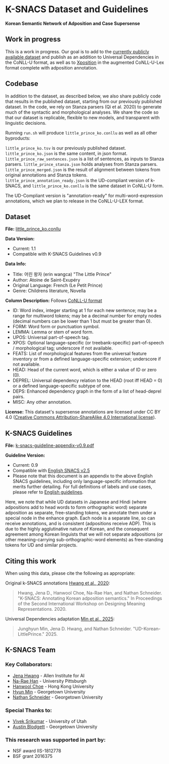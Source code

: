 # K-SNACS Dataset and Guidelines
**Korean Semantic Network of Adposition and Case Supersense**

## Work in progress
This is a work in progress. Our goal is to add to the
[currently publicly available dataset](https://github.com/jenahwang/k-snacs)
and publish as an addition to Universal Dependencies in the CoNLL-U format, 
as well as to [Xposition](http://flat.nert.georgetown.edu/) in the augmented CoNLL-U-Lex
format complete with adposition annotation.

## Codebase
In addition to the dataset, as described below, we also share publicly code that results in the published dataset,
starting from our previously published dataset. 
In the code, we rely on Stanza parsers (Qi et al. 2020) to generate much of the syntactic and morphological analyses.
We share the code so that our dataset is replicable, flexible to new models, and transparent with linguistic decisions.

Running `run.sh` will produce `little_prince_ko.conllu` as well as all other byproducts:

`little_prince_ko.tsv` is our previously published dataset.
`little_prince_ko.json` is the same content, in json format.
`little_prince_raw_sentences.json` is a list of sentences, as inputs to Stanza parsers.
`little_prince_stanza.json` holds analyses from Stanza parsers.
`little_prince_merged.json` is the result of alignment between tokens from original annotations and Stanza tokens.
`little_prince_annotation_ready.json` is the UD-compliant version of k-SNACS, and
`little_prince_ko.conllu` is the same dataset in CoNLL-U form.

The UD-Compliant version is "annotation-ready" for multi-word-expression annotations, which we plan to release in
the CoNLL-U-LEX format.



## Dataset
**File:** [little_prince_ko.conllu](./little_prince_ko.conllu)

**Data Version:**  
* Current: 1.1
* Compatible with K-SNACS Guidelines v0.9

**Data Info:** 
* Title: 어린 왕자 (erin wangca) "The Little Prince"
* Author: Atoine de Saint-Exupéry 
* Original Language: French (Le Petit Prince)
* Genre: Childrens literature, Novella

**Column Description:**
Follows [CoNLL-U format](https://universaldependencies.org/format.html)
* ID: Word index, integer starting at 1 for each new sentence; may be a range for multiword tokens; may be a decimal number for empty nodes (decimal numbers can be lower than 1 but must be greater than 0).
* FORM: Word form or punctuation symbol.
* LEMMA: Lemma or stem of word form.
* UPOS: Universal part-of-speech tag.
* XPOS: Optional language-specific (or treebank-specific) part-of-speech / morphological tag; underscore if not available.
* FEATS: List of morphological features from the universal feature inventory or from a defined language-specific extension; underscore if not available.
* HEAD: Head of the current word, which is either a value of ID or zero (0).
* DEPREL: Universal dependency relation to the HEAD (root iff HEAD = 0) or a defined language-specific subtype of one.
* DEPS: Enhanced dependency graph in the form of a list of head-deprel pairs.
* MISC: Any other annotation.

**License:**
This dataset's supersense annotations are licensed under CC BY 4.0 ([Creative Commons Attribution-ShareAlike 4.0 International license](https://creativecommons.org/licenses/by/4.0/legalcode)).

## K-SNACS Guidelines

**File:** [k-snacs-guideline-appendix-v0.9.pdf](k-snacs-guideline-appendix-v0.9.pdf)

**Guideline Version:**
* Current: 0.9
* Compatible with [English SNACS v2.5](https://arxiv.org/abs/1704.02134)
* Please note that this document is an appendix to the above English SNACS guidelines, including only language-specific information that merits further detailing. For full definitions of labels and use cases, please refer to [English guidelines](https://arxiv.org/abs/1704.02134).

Here, we note that while UD datasets in Japanese and Hindi (where adpositions add to head words to form orthographic word)
separate adposition as separate, free-standing tokens, we annotate them under a special node in the enhance graph.
Each node is a separate line, so can receive annotations, and is consistent (adpositions receive ADP). This is due to
the highly agglutinative nature of Korean, and the consequent agreement among Korean linguists that we will not separate
adpositions (or other meaning-carrying sub-orthographic-word elements) as free-standing tokens for UD and similar projects.

## Citing this work
When using this data, please cite the following as appropriate:

Original k-SNACS annotations
[Hwang et al., 2020](https://www.aclweb.org/anthology/2020.dmr-1.6/):
> Hwang, Jena D., Hanwool Choe, Na-Rae Han, and Nathan Schneider. "K-SNACS: Annotating Korean adposition semantics." In Proceedings of the Second International Workshop on Designing Meaning Representations. 2020. 

Universal Dependencies adaptation
[Min et al., 2025](https://github.com/UniversalDependencies/UD_Korean-LittlePrince):
> Junghyun Min, Jena D. Hwang, and Nathan Schneider. "UD-Korean-LittlePrince." 2025.


## K-SNACS Team

### Key Collaborators:

* [Jena Hwang](https://jdch00.github.io/) - Allen Institute for AI
* [Na-Rae Han](http://www.pitt.edu/~naraehan/) - University Pittsburgh 
* [Hanwool Choe](https://english.hku.hk/people/Faculty/258/Dr_Hanwool_Choe) - Hong Kong University
* [Hyun Min](https://aatlantise.science/georgetown/) - Georgetown University
* [Nathan Schneider](http://people.cs.georgetown.edu/nschneid/) - Georgetown University

### Special Thanks to:

* [Vivek Srikumar](https://svivek.com/) - University of Utah
* [Austin Blodgett](https://www.austinblodgett.org/) - Georgetown University


### This research was supported in part by:

* NSF award IIS-1812778
* BSF grant 2016375